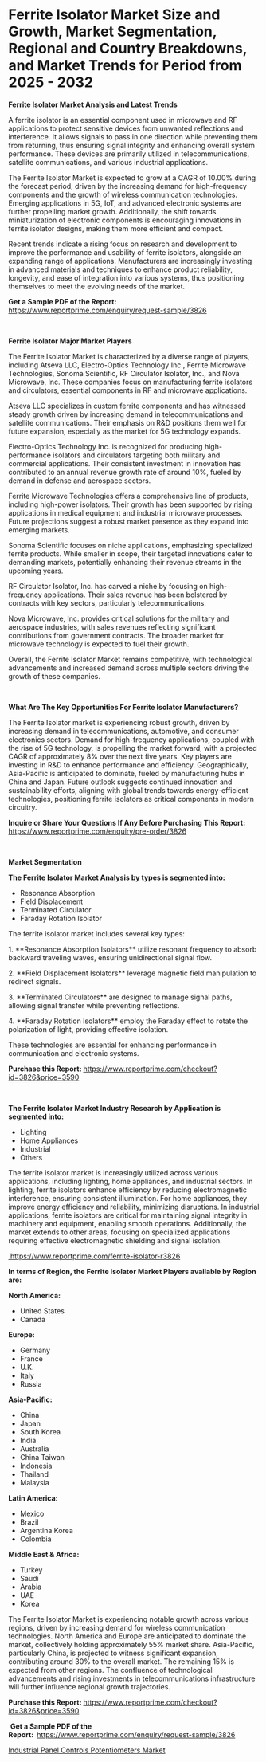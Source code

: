 <p><h1>Ferrite Isolator Market Size and Growth, Market Segmentation, Regional and Country Breakdowns, and Market Trends for Period from 2025 -  2032</h1></p><p><strong>Ferrite Isolator Market Analysis and Latest Trends</strong></p>
<p><p>A ferrite isolator is an essential component used in microwave and RF applications to protect sensitive devices from unwanted reflections and interference. It allows signals to pass in one direction while preventing them from returning, thus ensuring signal integrity and enhancing overall system performance. These devices are primarily utilized in telecommunications, satellite communications, and various industrial applications.</p><p>The Ferrite Isolator Market is expected to grow at a CAGR of 10.00% during the forecast period, driven by the increasing demand for high-frequency components and the growth of wireless communication technologies. Emerging applications in 5G, IoT, and advanced electronic systems are further propelling market growth. Additionally, the shift towards miniaturization of electronic components is encouraging innovations in ferrite isolator designs, making them more efficient and compact. </p><p>Recent trends indicate a rising focus on research and development to improve the performance and usability of ferrite isolators, alongside an expanding range of applications. Manufacturers are increasingly investing in advanced materials and techniques to enhance product reliability, longevity, and ease of integration into various systems, thus positioning themselves to meet the evolving needs of the market.</p></p>
<p><strong>Get a Sample PDF of the Report:&nbsp;</strong> <a href="https://www.reportprime.com/enquiry/request-sample/3826?utm_campaign=3058&utm_medium=2&utm_source=Github&utm_content=ia&utm_term=18032025&utm_id=ferrite-isolator">https://www.reportprime.com/enquiry/request-sample/3826</a></p>
<p>&nbsp;</p>
<p><strong>Ferrite Isolator Major Market Players</strong></p>
<p><p>The Ferrite Isolator Market is characterized by a diverse range of players, including Atseva LLC, Electro-Optics Technology Inc., Ferrite Microwave Technologies, Sonoma Scientific, RF Circulator Isolator, Inc., and Nova Microwave, Inc. These companies focus on manufacturing ferrite isolators and circulators, essential components in RF and microwave applications.</p><p>Atseva LLC specializes in custom ferrite components and has witnessed steady growth driven by increasing demand in telecommunications and satellite communications. Their emphasis on R&D positions them well for future expansion, especially as the market for 5G technology expands.</p><p>Electro-Optics Technology Inc. is recognized for producing high-performance isolators and circulators targeting both military and commercial applications. Their consistent investment in innovation has contributed to an annual revenue growth rate of around 10%, fueled by demand in defense and aerospace sectors.</p><p>Ferrite Microwave Technologies offers a comprehensive line of products, including high-power isolators. Their growth has been supported by rising applications in medical equipment and industrial microwave processes. Future projections suggest a robust market presence as they expand into emerging markets.</p><p>Sonoma Scientific focuses on niche applications, emphasizing specialized ferrite products. While smaller in scope, their targeted innovations cater to demanding markets, potentially enhancing their revenue streams in the upcoming years.</p><p>RF Circulator Isolator, Inc. has carved a niche by focusing on high-frequency applications. Their sales revenue has been bolstered by contracts with key sectors, particularly telecommunications.</p><p>Nova Microwave, Inc. provides critical solutions for the military and aerospace industries, with sales revenues reflecting significant contributions from government contracts. The broader market for microwave technology is expected to fuel their growth.</p><p>Overall, the Ferrite Isolator Market remains competitive, with technological advancements and increased demand across multiple sectors driving the growth of these companies.</p></p>
<p>&nbsp;</p>
<p><strong>What Are The Key Opportunities For Ferrite Isolator Manufacturers?</strong></p>
<p><p>The Ferrite Isolator market is experiencing robust growth, driven by increasing demand in telecommunications, automotive, and consumer electronics sectors. Demand for high-frequency applications, coupled with the rise of 5G technology, is propelling the market forward, with a projected CAGR of approximately 8% over the next five years. Key players are investing in R&D to enhance performance and efficiency. Geographically, Asia-Pacific is anticipated to dominate, fueled by manufacturing hubs in China and Japan. Future outlook suggests continued innovation and sustainability efforts, aligning with global trends towards energy-efficient technologies, positioning ferrite isolators as critical components in modern circuitry.</p></p>
<p><strong>Inquire or Share Your Questions If Any Before Purchasing This Report:</strong> <a href="https://www.reportprime.com/enquiry/pre-order/3826?utm_campaign=3058&utm_medium=2&utm_source=Github&utm_content=ia&utm_term=18032025&utm_id=ferrite-isolator">https://www.reportprime.com/enquiry/pre-order/3826</a></p>
<p>&nbsp;</p>
<p><strong>Market Segmentation</strong></p>
<p><strong>The Ferrite Isolator Market Analysis by types is segmented into:</strong></p>
<p><ul><li>Resonance Absorption</li><li>Field Displacement</li><li>Terminated Circulator</li><li>Faraday Rotation Isolator</li></ul></p>
<p><p>The ferrite isolator market includes several key types: </p><p>1. **Resonance Absorption Isolators** utilize resonant frequency to absorb backward traveling waves, ensuring unidirectional signal flow. </p><p>2. **Field Displacement Isolators** leverage magnetic field manipulation to redirect signals. </p><p>3. **Terminated Circulators** are designed to manage signal paths, allowing signal transfer while preventing reflections. </p><p>4. **Faraday Rotation Isolators** employ the Faraday effect to rotate the polarization of light, providing effective isolation. </p><p>These technologies are essential for enhancing performance in communication and electronic systems.</p></p>
<p><strong>Purchase this Report:&nbsp;</strong><a href="https://www.reportprime.com/checkout?id=3826&price=3590&utm_campaign=3058&utm_medium=2&utm_source=Github&utm_content=ia&utm_term=18032025&utm_id=ferrite-isolator">https://www.reportprime.com/checkout?id=3826&price=3590</a></p>
<p>&nbsp;</p>
<p><strong>The Ferrite Isolator Market Industry Research by Application is segmented into:</strong></p>
<p><ul><li>Lighting</li><li>Home Appliances</li><li>Industrial</li><li>Others</li></ul></p>
<p><p>The ferrite isolator market is increasingly utilized across various applications, including lighting, home appliances, and industrial sectors. In lighting, ferrite isolators enhance efficiency by reducing electromagnetic interference, ensuring consistent illumination. For home appliances, they improve energy efficiency and reliability, minimizing disruptions. In industrial applications, ferrite isolators are critical for maintaining signal integrity in machinery and equipment, enabling smooth operations. Additionally, the market extends to other areas, focusing on specialized applications requiring effective electromagnetic shielding and signal isolation.</p></p>
<p><a href="https://www.reportprime.com/ferrite-isolator-r3826?utm_campaign=3058&utm_medium=2&utm_source=Github&utm_content=ia&utm_term=18032025&utm_id=ferrite-isolator">&nbsp;https://www.reportprime.com/ferrite-isolator-r3826</a></p>
<p><strong>In terms of Region, the Ferrite Isolator Market Players available by Region are:</strong></p>
<p>
    <p> <strong> North America: </strong>
        <ul>
            <li>United States</li>
            <li>Canada</li>
        </ul>
        </p> 
    <p> <strong> Europe: </strong>
        <ul>
            <li>Germany</li>
            <li>France</li>
            <li>U.K.</li>
            <li>Italy</li>
            <li>Russia</li>
        </ul>
        </p> 
    <p> <strong> Asia-Pacific: </strong>
        <ul>
            <li>China</li>
            <li>Japan</li>
            <li>South Korea</li>
            <li>India</li>
            <li>Australia</li>
            <li>China Taiwan</li>
            <li>Indonesia</li>
            <li>Thailand</li>
            <li>Malaysia</li>
        </ul>
        </p> 
    <p> <strong> Latin America: </strong>
        <ul>
            <li>Mexico</li>
            <li>Brazil</li>
            <li>Argentina Korea</li>
            <li>Colombia</li>
        </ul>
        </p> 
    <p> <strong> Middle East & Africa: </strong>
        <ul>
            <li>Turkey</li>
            <li>Saudi</li>
            <li>Arabia</li>
            <li>UAE</li>
            <li>Korea</li>
        </ul>
    </p>
    </p>
<p><p>The Ferrite Isolator Market is experiencing notable growth across various regions, driven by increasing demand for wireless communication technologies. North America and Europe are anticipated to dominate the market, collectively holding approximately 55% market share. Asia-Pacific, particularly China, is projected to witness significant expansion, contributing around 30% to the overall market. The remaining 15% is expected from other regions. The confluence of technological advancements and rising investments in telecommunications infrastructure will further influence regional growth trajectories.</p></p>
<p><strong>Purchase this Report: </strong><a href="https://www.reportprime.com/checkout?id=3826&price=3590&utm_campaign=3058&utm_medium=2&utm_source=Github&utm_content=ia&utm_term=18032025&utm_id=ferrite-isolator">https://www.reportprime.com/checkout?id=3826&price=3590</a></p>
<p>&nbsp;<strong>Get a Sample PDF of the Report:&nbsp;&nbsp;</strong><a href="https://www.reportprime.com/enquiry/request-sample/3826?utm_campaign=3058&utm_medium=2&utm_source=Github&utm_content=ia&utm_term=18032025&utm_id=ferrite-isolator">https://www.reportprime.com/enquiry/request-sample/3826</a></p>
<p><strong></strong></p>
<p><p><a href="https://github.com/SanjidaKhan901/Market-Research-Report-List-1/blob/main/industrial-panel-controls-potentiometers-market.md?utm_campaign=3058&utm_medium=2&utm_source=Github&utm_content=ia&utm_term=18032025&utm_id=ferrite-isolator">Industrial Panel Controls Potentiometers Market</a></p></p>